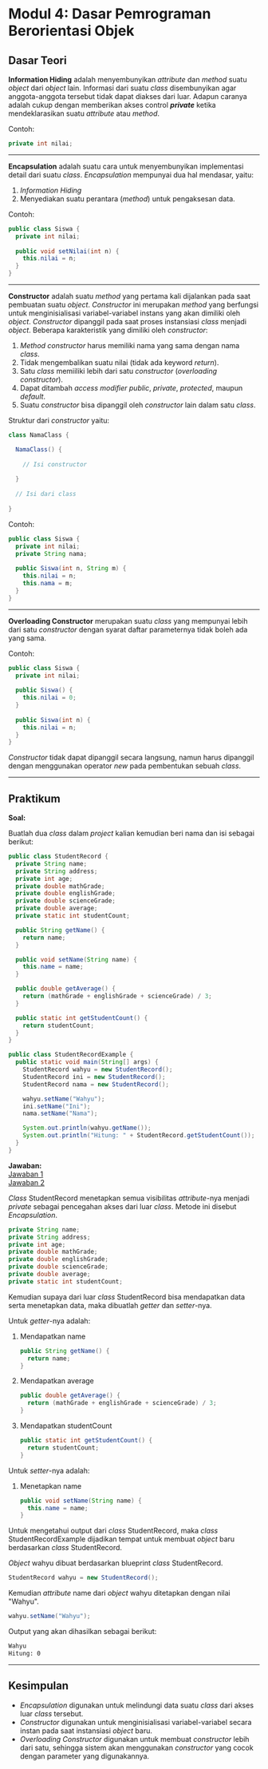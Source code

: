 # Modul 4: Dasar Pemrograman Berorientasi Objek

## Dasar Teori

**Information Hiding** adalah menyembunyikan *attribute* dan *method* suatu *object* dari *object* lain. Informasi dari suatu *class* disembunyikan agar anggota-anggota tersebut tidak dapat diakses dari luar. Adapun caranya adalah cukup dengan memberikan akses control ***private*** ketika mendeklarasikan suatu *attribute* atau *method*.

Contoh:  
```java
private int nilai;
```

---

**Encapsulation** adalah suatu cara untuk menyembunyikan implementasi detail dari suatu *class*. *Encapsulation* mempunyai dua hal mendasar, yaitu:

1. *Information Hiding*
2. Menyediakan suatu perantara (*method*) untuk pengaksesan data.

Contoh:  
```java
public class Siswa {
  private int nilai;
  
  public void setNilai(int n) {
    this.nilai = n;
  }
}
```

---

**Constructor** adalah suatu *method* yang pertama kali dijalankan pada saat pembuatan suatu *object*. *Constructor* ini merupakan *method* yang berfungsi untuk menginisialisasi variabel-variabel instans yang akan dimiliki oleh *object*. *Constructor* dipanggil pada saat proses instansiasi *class* menjadi *object*. Beberapa karakteristik yang dimiliki oleh *constructor*:

1. *Method constructor* harus memiliki nama yang sama dengan nama *class*.
2. Tidak mengembalikan suatu nilai (tidak ada keyword *return*).
3. Satu *class* memiiliki lebih dari satu *constructor* (*overloading constructor*).
4. Dapat ditambah *access modifier public*, *private*, *protected*, maupun *default*.
5. Suatu *constructor* bisa dipanggil oleh *constructor* lain dalam satu *class*.

Struktur dari *constructor* yaitu:  
```java
class NamaClass {

  NamaClass() {
  
    // Isi constructor
    
  }
  
  // Isi dari class
  
}
```

Contoh:  
```java
public class Siswa {
  private int nilai;
  private String nama;
  
  public Siswa(int n, String m) {
    this.nilai = n;
    this.nama = m;
  }
}
```

---

**Overloading Constructor** merupakan suatu *class* yang mempunyai lebih dari satu *constructor* dengan syarat daftar parameternya tidak boleh ada yang sama.

Contoh:  
```java
public class Siswa {
  private int nilai;
  
  public Siswa() {
    this.nilai = 0;
  }
  
  public Siswa(int n) {
    this.nilai = n;
  }
}
```

*Constructor* tidak dapat dipanggil secara langsung, namun harus dipanggil dengan menggunakan operator *new* pada pembentukan sebuah *class*.

---

## Praktikum
**Soal:**

Buatlah dua *class* dalam *project* kalian kemudian beri nama dan isi sebagai berikut:

```java
public class StudentRecord {
  private String name;
  private String address;
  private int age;
  private double mathGrade;
  private double englishGrade;
  private double scienceGrade;
  private double average;
  private static int studentCount;

  public String getName() {
    return name;
  }

  public void setName(String name) {
    this.name = name;
  }

  public double getAverage() {
    return (mathGrade + englishGrade + scienceGrade) / 3;
  }

  public static int getStudentCount() {
    return studentCount;
  }
}
```

```java
public class StudentRecordExample {
  public static void main(String[] args) {
    StudentRecord wahyu = new StudentRecord();
    StudentRecord ini = new StudentRecord();
    StudentRecord nama = new StudentRecord();

    wahyu.setName("Wahyu");
    ini.setName("Ini");
    nama.setName("Nama");

    System.out.println(wahyu.getName());
    System.out.println("Hitung: " + StudentRecord.getStudentCount());
  }
}
```

**Jawaban:**  
[Jawaban 1](https://github.com/ahmadmcer/20104009_Ahmad-Nawawi_S1SEA_Pemrograman2/blob/modul4/src/com/nawawi/pbo/modul4/latihan/StudentRecord.java)  
[Jawaban 2](https://github.com/ahmadmcer/20104009_Ahmad-Nawawi_S1SEA_Pemrograman2/blob/modul4/src/com/nawawi/pbo/modul4/latihan/StudentRecordExample.java)

*Class* StudentRecord menetapkan semua visibilitas *attribute*-nya menjadi *private* sebagai pencegahan akses dari luar *class*. Metode ini disebut *Encapsulation*.

```java
private String name;
private String address;
private int age;
private double mathGrade;
private double englishGrade;
private double scienceGrade;
private double average;
private static int studentCount;
```

Kemudian supaya dari luar *class* StudentRecord bisa mendapatkan data serta menetapkan data, maka dibuatlah *getter* dan *setter*-nya.

Untuk *getter*-nya adalah:  
1. Mendapatkan name  
   ```java
   public String getName() {
     return name;
   }
   ```

2. Mendapatkan average  
   ```java
   public double getAverage() {
     return (mathGrade + englishGrade + scienceGrade) / 3;
   }
   ```

3. Mendapatkan studentCount
   ```java
   public static int getStudentCount() {
     return studentCount;
   }
   ```

Untuk *setter*-nya adalah:  
1. Menetapkan name
   ```java
   public void setName(String name) {
     this.name = name;
   }
   ```

Untuk mengetahui output dari *class* StudentRecord, maka *class* StudentRecordExample dijadikan tempat untuk membuat *object* baru berdasarkan *class* StudentRecord.

*Object* wahyu dibuat berdasarkan blueprint *class* StudentRecord.  
```java
StudentRecord wahyu = new StudentRecord();
```

Kemudian *attribute* name dari *object* wahyu ditetapkan dengan nilai "Wahyu".  
```java
wahyu.setName("Wahyu");
```

Output yang akan dihasilkan sebagai berikut:  
```bash
Wahyu
Hitung: 0
```

---

## Kesimpulan

- *Encapsulation* digunakan untuk melindungi data suatu *class* dari akses luar *class* tersebut.
- *Constructor* digunakan untuk menginisialisasi variabel-variabel secara instan pada saat instansiasi *object* baru.
- *Overloading Constructor* digunakan untuk membuat *constructor* lebih dari satu, sehingga sistem akan menggunakan *constructor* yang cocok dengan parameter yang digunakannya.
